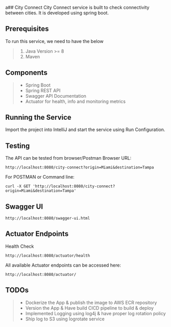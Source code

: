 a## City Connect
City Connect service is built to check connectivity between cities. It is developed using spring boot.

## Prerequisites
To run this service, we need to have the below
> 1. Java Version >= 8
> 2. Maven 
 
## Components

> - Spring Boot
> - Spring REST API
> - Swagger API Documentation
> - Actuator for health, info and monitoring metrics 

## Running the Service
Import the project into IntelliJ and start the service using Run Configuration.
 
## Testing
The API can be tested from browser/Postman
Browser URL:
```
http://localhost:8080/city-connect?origin=Miami&destination=Tampa
```
For POSTMAN or Command line:
```
curl -X GET 'http://localhost:8080/city-connect?origin=Miami&destination=Tampa'
```
## Swagger UI
```
http://localhost:8080/swagger-ui.html
```

## Actuator Endpoints
Health Check
```
http://localhost:8080/actuator/health
```

All available Actuator endpoints can be accessed here:
```
http://localhost:8080/actuator/
```

## TODOs
> - Dockerize the App & publish the image to AWS ECR repository
> - Version the App & Have build CICD pipeline to build & deploy
> - Implemented Logging using log4j & have proper log rotation policy
> - Ship log to S3 using logrotate service